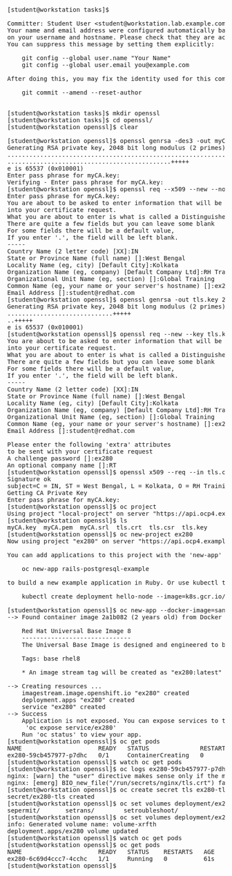 <pre>[student@workstation tasks]$ 

Committer: Student User &lt;student@workstation.lab.example.com&gt;
Your name and email address were configured automatically based
on your username and hostname. Please check that they are accurate.
You can suppress this message by setting them explicitly:

    git config --global user.name &quot;Your Name&quot;
    git config --global user.email you@example.com

After doing this, you may fix the identity used for this commit with:

    git commit --amend --reset-author


[student@workstation tasks]$ mkdir openssl
[student@workstation tasks]$ cd openssl/
[student@workstation openssl]$ clear

[student@workstation openssl]$ openssl genrsa -des3 -out myCA.key 2048
Generating RSA private key, 2048 bit long modulus (2 primes)
........................................................................................+++++
.............................................+++++
e is 65537 (0x010001)
Enter pass phrase for myCA.key:
Verifying - Enter pass phrase for myCA.key:
[student@workstation openssl]$ openssl req --x509 --new --nodes --key myCA.key --sha256 --days 3650 --out myCA.pem
Enter pass phrase for myCA.key:
You are about to be asked to enter information that will be incorporated
into your certificate request.
What you are about to enter is what is called a Distinguished Name or a DN.
There are quite a few fields but you can leave some blank
For some fields there will be a default value,
If you enter &apos;.&apos;, the field will be left blank.
-----
Country Name (2 letter code) [XX]:IN
State or Province Name (full name) []:West Bengal
Locality Name (eg, city) [Default City]:Kolkata
Organization Name (eg, company) [Default Company Ltd]:RH Training Pvt Ltd
Organizational Unit Name (eg, section) []:Global Training 
Common Name (eg, your name or your server&apos;s hostname) []:ex280
Email Address []:student@redhat.com
[student@workstation openssl]$ openssl genrsa -out tls.key 2048
Generating RSA private key, 2048 bit long modulus (2 primes)
.............................+++++
..+++++
e is 65537 (0x010001)
[student@workstation openssl]$ openssl req --new --key tls.key --out tls.csr
You are about to be asked to enter information that will be incorporated
into your certificate request.
What you are about to enter is what is called a Distinguished Name or a DN.
There are quite a few fields but you can leave some blank
For some fields there will be a default value,
If you enter &apos;.&apos;, the field will be left blank.
-----
Country Name (2 letter code) [XX]:IN
State or Province Name (full name) []:West Bengal
Locality Name (eg, city) [Default City]:Kolkata
Organization Name (eg, company) [Default Company Ltd]:RH Training Pvt Ltd
Organizational Unit Name (eg, section) []:Global Training 
Common Name (eg, your name or your server&apos;s hostname) []:ex280
Email Address []:student@redhat.com

Please enter the following &apos;extra&apos; attributes
to be sent with your certificate request
A challenge password []:ex280
An optional company name []:RT 
[student@workstation openssl]$ openssl x509 --req --in tls.csr --CA myCA.pem --CAkey myCA.key --CAcreateserial --out tls.crt --days 1650 --sha256
Signature ok
subject=C = IN, ST = West Bengal, L = Kolkata, O = RH Training Pvt Ltd, OU = &quot;Global Training &quot;, CN = ex280, emailAddress = student@redhat.com
Getting CA Private Key
Enter pass phrase for myCA.key:
[student@workstation openssl]$ oc project
Using project &quot;local-project&quot; on server &quot;https://api.ocp4.example.com:6443&quot;.
[student@workstation openssl]$ ls
myCA.key  myCA.pem  myCA.srl  tls.crt  tls.csr  tls.key
[student@workstation openssl]$ oc new-project ex280
Now using project &quot;ex280&quot; on server &quot;https://api.ocp4.example.com:6443&quot;.

You can add applications to this project with the &apos;new-app&apos; command. For example, try:

    oc new-app rails-postgresql-example

to build a new example application in Ruby. Or use kubectl to deploy a simple Kubernetes application:

    kubectl create deployment hello-node --image=k8s.gcr.io/serve_hostname

[student@workstation openssl]$ oc new-app --docker-image=sandervanvugt/openshift:latest --name ex280
--&gt; Found container image 2a1b082 (2 years old) from Docker Hub for &quot;sandervanvugt/openshift:latest&quot;

    Red Hat Universal Base Image 8 
    ------------------------------ 
    The Universal Base Image is designed and engineered to be the base layer for all of your containerized applications, middleware and utilities. This base image is freely redistributable, but Red Hat only supports Red Hat technologies through subscriptions for Red Hat products. This image is maintained by Red Hat and updated regularly.

    Tags: base rhel8

    * An image stream tag will be created as &quot;ex280:latest&quot; that will track this image

--&gt; Creating resources ...
    imagestream.image.openshift.io &quot;ex280&quot; created
    deployment.apps &quot;ex280&quot; created
    service &quot;ex280&quot; created
--&gt; Success
    Application is not exposed. You can expose services to the outside world by executing one or more of the commands below:
     &apos;oc expose service/ex280&apos; 
    Run &apos;oc status&apos; to view your app.
[student@workstation openssl]$ oc get pods
NAME                     READY   STATUS              RESTARTS   AGE
ex280-59cb457977-p7dhc   0/1     ContainerCreating   0          13s
[student@workstation openssl]$ watch oc get pods
[student@workstation openssl]$ oc logs ex280-59cb457977-p7dhc 
nginx: [warn] the &quot;user&quot; directive makes sense only if the master process runs with super-user privileges, ignored in /etc/nginx/nginx.conf:5
nginx: [emerg] BIO_new_file(&quot;/run/secrets/nginx/tls.crt&quot;) failed (SSL: error:02001002:system library:fopen:No such file or directory:fopen(&apos;/run/secrets/nginx/tls.crt&apos;,&apos;r&apos;) error:2006D080:BIO routines:BIO_new_file:no such file)
[student@workstation openssl]$ oc create secret tls ex280-tls --cert tls.crt --key tls.key 
secret/ex280-tls created
[student@workstation openssl]$ oc set volumes deployment/ex280 --add --type secret --secret-name ex280-tls --mount-path /run/se
sepermit/       setrans/        setroubleshoot/ 
[student@workstation openssl]$ oc set volumes deployment/ex280 --add --type secret --secret-name ex280-tls --mount-path /run/secrets/nginx
info: Generated volume name: volume-xrfth
deployment.apps/ex280 volume updated
[student@workstation openssl]$ watch oc get pods
[student@workstation openssl]$ oc get pods
NAME                     READY   STATUS    RESTARTS   AGE
ex280-6c69d4ccc7-4cchc   1/1     Running   0          61s
[student@workstation openssl]$ 
</pre>
